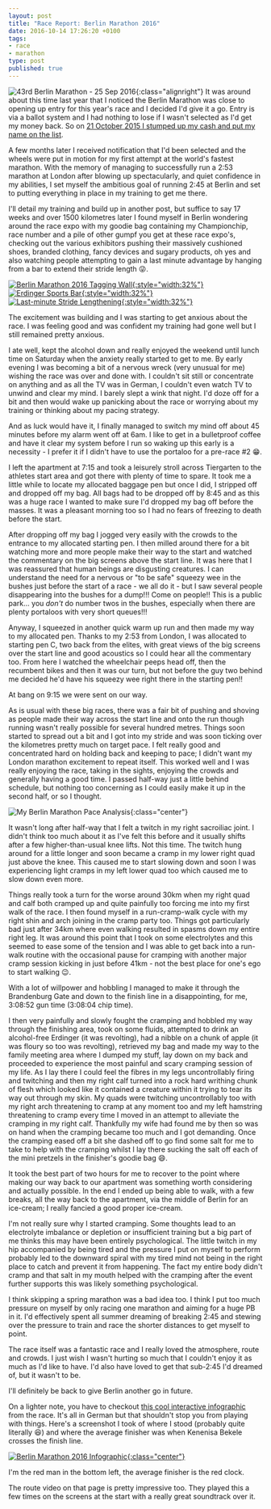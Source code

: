 ```yaml
---
layout: post
title: "Race Report: Berlin Marathon 2016"
date: 2016-10-14 17:26:20 +0100
tags:
- race
- marathon
type: post
published: true
---
```


![43rd Berlin Marathon - 25 Sep 2016](/assets/berlin-marathon-2016-logo.gif){:class="alignright"} It was around about this time last year that I noticed the Berlin Marathon was close to opening up entry for this year's race and I decided I'd give it a go.  Entry is via a ballot system and I had nothing to lose if I wasn't selected as I'd get my money back. So on [21 October 2015 I stumped up my cash and put my name on the list](https://twitter.com/lildude/status/656631881715159040).

A few months later I received notification that I'd been selected and the wheels were put in motion for my first attempt at the world's fastest marathon.  With the memory of managing to successfully run a 2:53 marathon at London after blowing up spectacularly, and quiet confidence in my abilities, I set myself the ambitious goal of running 2:45 at Berlin and set to putting everything in place in my training to get me there.

I'll detail my training and build up in another post, but suffice to say 17 weeks and over 1500 kilometres later I found myself in Berlin wondering around the race expo with my goodie bag containing my Championchip, race number and a pile of other gumpf you get at these race expo's, checking out the various exhibitors pushing their massively cushioned shoes, branded clothing, fancy devices and sugary products, oh yes and also watching people attempting to gain a last minute advantage by hanging from a bar to extend their stride length :stuck_out_tongue_winking_eye:.

[![Berlin Marathon 2016 Tagging Wall](/assets/berlin-marathon-2016-tag-wall.jpg){:style="width:32%"}](https://www.instagram.com/p/BKsnXgHAN5A/) [![Erdinger Sports Bar](/assets/erdinger-sports-bar.jpg){:style="width:32%"}](https://www.instagram.com/p/BKso8CugNug/) [![Last-minute Stride Lengthening](/assets/berlin-marathon-2016-hanging.jpg){:style="width:32%"}](https://www.instagram.com/p/BKsu4gFgJMb/)

The excitement was building and I was starting to get anxious about the race. I was feeling good and was confident my training had gone well but I still remained pretty anxious.

I ate well, kept the alcohol down and really enjoyed the weekend until lunch time on Saturday when the anxiety really started to get to me. By early evening I was becoming a bit of a nervous wreck (very unusual for me) wishing the race was over and done with. I couldn't sit still or concentrate on anything and as all the TV was in German, I couldn't even watch TV to unwind and clear my mind. I barely slept a wink that night.  I'd doze off for a bit and then would wake up panicking about the race or worrying about my training or thinking about my pacing strategy.

And as luck would have it, I finally managed to switch my mind off about 45 minutes before my alarm went off at 6am. I like to get in a bulletproof coffee and have it clear my system before I run so waking up this early is a necessity - I prefer it if I didn't have to use the portaloo for a pre-race #2 :grin:.

I left the apartment at 7:15 and took a leisurely stroll across Tiergarten to the athletes start area and got there with plenty of time to spare. It took me a little while to locate my allocated baggage pen but once I did, I stripped off and dropped off my bag. All bags had to be dropped off by 8:45 and as this was a huge race I wanted to make sure I'd dropped my bag off before the masses.  It was a pleasant morning too so I had no fears of freezing to death before the start.

After dropping off my bag I jogged very easily with the crowds to the entrance to my allocated starting pen. I then milled around there for a bit watching more and more people make their way to the start and watched the commentary on the big screens above the start line. It was here that I was reassured that human beings are disgusting creatures. I can understand the need for a nervous or "to be safe" squeezy wee in the bushes just before the start of a race - we all do it - but I saw several people disappearing into the bushes for a dump!!!  Come on people!!  This is a public park... you _don't_ do number twos in the bushes, especially when there are plenty portaloos with very short queues!!!

Anyway, I squeezed in another quick warm up run and then made my way to my allocated pen. Thanks to my 2:53 from London, I was allocated to starting pen C, two back from the elites, with great views of the big screens over the start line and good acoustics so I could hear all the commentary too.  From here I watched the wheelchair peeps head off, then the recumbent bikes and then it was our turn, but not before the guy two behind me decided he'd have his squeezy wee right there in the starting pen!!

At bang on 9:15 we were sent on our way.

As is usual with these big races, there was a fair bit of pushing and shoving as people made their way across the start line and onto the run though running wasn't really possible for several hundred metres. Things soon started to spread out a bit and I got into my stride and was soon ticking over the kilometres pretty much on target pace.  I felt really good and concentrated hard on holding back and keeping to pace; I didn't want my London marathon excitement to repeat itself. This worked well and I was really enjoying the race, taking in the sights, enjoying the crowds and generally having a good time. I passed half-way just a little behind schedule, but nothing too concerning as I could easily make it up in the second half, or so I thought.

![My Berlin Marathon Pace Analysis](/assets/berlin-marathon-2016-race-analysis.png){:class="center"}

It wasn't long after half-way that I felt a twitch in my right sacroiliac joint. I didn't think too much about it as I've felt this before and it usually shifts after a few higher-than-usual knee lifts. Not this time. The twitch hung around for a little longer and soon became a cramp in my lower right quad just above the knee. This caused me to start slowing down and soon I was experiencing light cramps in my left lower quad too which caused me to slow down even more.

Things really took a turn for the worse around 30km when my right quad and calf both cramped up and quite painfully too forcing me into my first walk of the race. I then found myself in a run-cramp-walk cycle with my right shin and arch joining in the cramp party too.  Things got particularly bad just after 34km where even walking resulted in spasms down my entire right leg.  It was around this point that I took on some electrolytes and this seemed to ease some of the tension and I was able to get back into a run-walk routine with the occasional pause for cramping with another major cramp session kicking in just before 41km - not the best place for one's ego to start walking :wink:.

With a lot of willpower and hobbling I managed to make it through the Brandenburg Gate and down to the finish line in a disappointing, for me, 3:08:52 gun time (3:08:04 chip time).

I then very painfully and slowly fought the cramping and hobbled my way through the finishing area, took on some fluids, attempted to drink an alcohol-free Erdinger (it was revolting), had a nibble on a chunk of apple (it was floury so too was revolting), retrieved my bag and made my way to the family meeting area where I dumped my stuff, lay down on my back and proceeded to experience the most painful and scary cramping session of my life.  As I lay there I could feel the fibres in my legs uncontrollably firing and twitching and then my right calf turned into a rock hard writhing chunk of flesh which looked like it contained a creature within it trying to tear its way out through my skin.  My quads were twitching uncontrollably too with my right arch threatening to cramp at any moment too and my left hamstring threatening to cramp every time I moved in an attempt to alleviate the cramping in my right calf. Thankfully my wife had found me by then so was on hand when the cramping became too much and I got demanding. Once the cramping eased off a bit she dashed off to go find some salt for me to take to help with the cramping whilst I lay there sucking the salt off each of the mini pretzels in the finisher's goodie bag :smile:.

It took the best part of two hours for me to recover to the point where making our way back to our apartment was something worth considering and actually possible. In the end I ended up being able to walk, with a few breaks, all the way back to the apartment, via the middle of Berlin for an ice-cream; I really fancied a good proper ice-cream.

I'm not really sure why I started cramping. Some thoughts lead to an electrolyte imbalance or depletion or insufficient training but a big part of me thinks this may have been entirely psychological. The little twitch in my hip accompanied by being tired and the pressure I put on myself to perform probably led to the downward spiral with my tired mind not being in the right place to catch and prevent it from happening.  The fact my entire body didn't cramp and that salt in my mouth helped with the cramping after the event further supports this was likely something psychological.

I think skipping a spring marathon was a bad idea too. I think I put too much pressure on myself by only racing one marathon and aiming for a huge PB in it. I'd effectively spent all summer dreaming of breaking 2:45 and stewing over the pressure to train and race the shorter distances to get myself to point.

The race itself was a fantastic race and I really loved the atmosphere, route and crowds. I just wish I wasn't hurting so much that I couldn't enjoy it as much as I'd like to have.  I'd also have loved to get that sub-2:45 I'd dreamed of, but it wasn't to be.

I'll definitely be back to give Berlin another go in future.

On a lighter note, you have to checkout [this cool interactive infographic](http://interaktiv.morgenpost.de/berlin-marathon-2016/) from the race. It's all in German but that shouldn't stop you from playing with things.  Here's a screenshot I took of where I stood (probably quite literally :laughing:) and where the average finisher was when Kenenisa Bekele crosses the finish line.

[![Berlin Marathon 2016 Infographic](/assets/berlin-marathon-info-graphic.png){:class="center"}](http://interaktiv.morgenpost.de/berlin-marathon-2016/)

I'm the red man in the bottom left, the average finisher is the red clock.

The route video on that page is pretty impressive too. They played this a few times on the screens at the start with a really great soundtrack over it.
